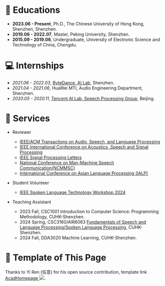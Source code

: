 # 📖 Educations

- **2023.06 - Present**, Ph.D., The Chinese University of Hong Kong, Shenzhen, Shenzhen.
- **2019.06 - 2022.07**, Master, Peking University, Shenzhen.
- **2015.09 - 2019.06**, Undergraduate, University of Electronic Science and Technology of China, Chengdu.


# 💻 Internships

- *2021.06 - 2022.03*, [ByteDance, AI Lab](https://ailab.bytedance.com/), Shenzhen.
- *2021.04 - 2021.06*, HuaWei MTI, Audio Engineering Department, Shenzhen.
- *2020.05 - 2020.11*, [Tencent AI Lab, Speech Processing Group](https://ai.tencent.com/ailab/zh/index), Beijing.

# 🏀 Services

- Reviewer
  - [IEEE/ACM Transactions on Audio, Speech, and Language Processing](https://ieeexplore.ieee.org/xpl/RecentIssue.jsp?punumber=6570655)
  - [IEEE International Conference on Acoustics, Speech and Signal Processing](https://ieeexplore.ieee.org/xpl/conhome/1000002/all-proceedings)
  - [IEEE Signal Processing Letters](https://ieeexplore.ieee.org/xpl/RecentIssue.jsp?punumber=97)
  - [National Conference on Man-Machine Speech Communication(NCMMSC)](http://www.ncmmsc.org.cn/)
  - [International Conference on Asian Language Processing (IALP)](https://www.colips.org/conferences/ialp2025/wp/)

- Student Volunteer
  - [IEEE Spoken Language Technology Workshop 2024](https://2024.ieeeslt.org/)

- Teaching Assistant	
  - 2023 Fall, CSC1001 Introduction to Computer Science: Programming Methodology, CUHK-Shenzhen.
  - 2024 Spring, CSC3160/AIR6063 [Fundamentals of Speech and Language Processing/Spoken Language Processing](https://drwuz.com/CSC3160/index.html), CUHK-Shenzhen.
  - 2024 Fall, DDA3020 Machine Learning, CUHK-Shenzhen.

# 👏 Template of This Page

Thanks to Yi Ren (任意) for his open source contribution, template
link [AcadHomepage ![](https://img.shields.io/github/stars/RayeRen/acad-homepage.github.io?style=social)](https://github.com/RayeRen/acad-homepage.github.io).

